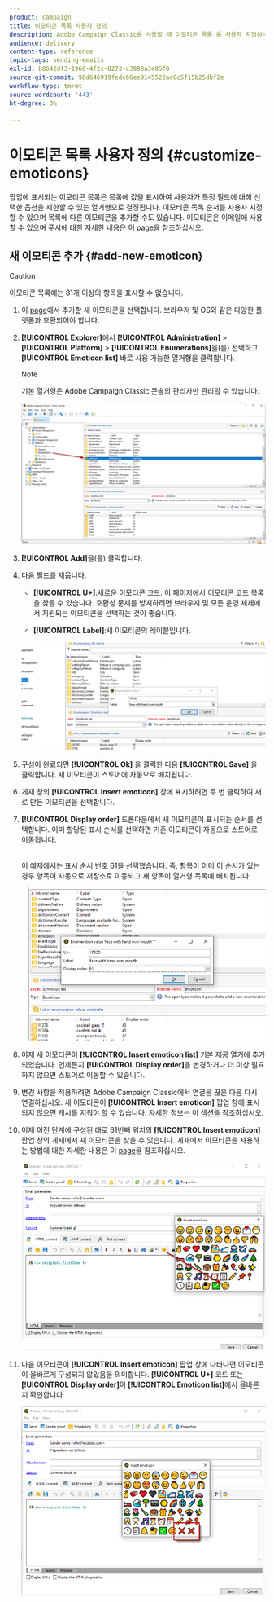 ```yaml
---
product: campaign
title: 이모티콘 목록 사용자 정의
description: Adobe Campaign Classic을 사용할 때 이모티콘 목록 을 사용자 지정하는 방법을 배웁니다.
audience: delivery
content-type: reference
topic-tags: sending-emails
exl-id: b8642df3-1960-4f2c-8273-c3988a3e85f0
source-git-commit: 98d646919fedc66ee9145522ad0c5f15b25dbf2e
workflow-type: tm+mt
source-wordcount: '443'
ht-degree: 3%

---
```


# 이모티콘 목록 사용자 정의 {#customize-emoticons}

팝업에 표시되는 이모티콘 목록은 목록에 값을 표시하여 사용자가 특정 필드에 대해 선택한 옵션을 제한할 수 있는 열거형으로 결정됩니다.
이모티콘 목록 순서를 사용자 지정할 수 있으며 목록에 다른 이모티콘을 추가할 수도 있습니다.
이모티콘은 이메일에 사용할 수 있으며 푸시에 대한 자세한 내용은 이 [page](../../delivery/using/defining-the-email-content.md#inserting-emoticons)을 참조하십시오.

## 새 이모티콘 추가 {#add-new-emoticon}

>[!CAUTION]
>
>이모티콘 목록에는 81개 이상의 항목을 표시할 수 없습니다.

1. 이 [page](https://unicode.org/emoji/charts/full-emoji-list.html)에서 추가할 새 이모티콘을 선택합니다. 브라우저 및 OS와 같은 다양한 플랫폼과 호환되어야 합니다.

1. **[!UICONTROL Explorer]**&#x200B;에서 **[!UICONTROL Administration]** > **[!UICONTROL Platform]** > **[!UICONTROL Enumerations]**&#x200B;을(를) 선택하고 **[!UICONTROL Emoticon list]** 바로 사용 가능한 열거형을 클릭합니다.

   >[!NOTE]
   >
   >기본 열거형은 Adobe Campaign Classic 콘솔의 관리자만 관리할 수 있습니다.

   ![](assets/emoticon_1.png)

1. **[!UICONTROL Add]**&#x200B;을(를) 클릭합니다.

1. 다음 필드를 채웁니다.

   * **[!UICONTROL U+]**:새로운 이모티콘 코드. 이 [페이지](https://unicode.org/emoji/charts/full-emoji-list.html)에서 이모티콘 코드 목록을 찾을 수 있습니다.
호환성 문제를 방지하려면 브라우저 및 모든 운영 체제에서 지원되는 이모티콘을 선택하는 것이 좋습니다.

   * **[!UICONTROL Label]**:새 이모티콘의 레이블입니다.

   ![](assets/emoticon_5.png)

1. 구성이 완료되면 **[!UICONTROL Ok]** 을 클릭한 다음 **[!UICONTROL Save]** 을 클릭합니다.
새 이모티콘이 스토어에 자동으로 배치됩니다.

1. 게재 창의 **[!UICONTROL Insert emoticon]** 창에 표시하려면 두 번 클릭하여 새로 만든 이모티콘을 선택합니다.

1. **[!UICONTROL Display order]** 드롭다운에서 새 이모티콘이 표시되는 순서를 선택합니다. 이미 할당된 표시 순서를 선택하면 기존 이모티콘이 자동으로 스토어로 이동됩니다.

   <br>이 예제에서는 표시 순서 번호 61을 선택했습니다. 즉, 항목이 이미 이 순서가 있는 경우 항목이 자동으로 저장소로 이동되고 새 항목이 열거형 목록에 배치됩니다.

   ![](assets/emoticon_2.png)

1. 이제 새 이모티콘이 **[!UICONTROL Insert emoticon list]** 기본 제공 열거에 추가되었습니다. 언제든지 **[!UICONTROL Display order]**&#x200B;을 변경하거나 더 이상 필요하지 않으면 스토어로 이동할 수 있습니다.

1. 변경 사항을 적용하려면 Adobe Campaign Classic에서 연결을 끊은 다음 다시 연결하십시오. 새 이모티콘이 **[!UICONTROL Insert emoticon]** 팝업 창에 표시되지 않으면 캐시를 지워야 할 수 있습니다. 자세한 정보는 이 [섹션](../../platform/using/faq-campaign-config.md#perform-soft-cache-clear)을 참조하십시오.

1. 이제 이전 단계에 구성된 대로 61번째 위치의 **[!UICONTROL Insert emoticon]** 팝업 창의 게재에서 새 이모티콘을 찾을 수 있습니다. 게재에서 이모티콘을 사용하는 방법에 대한 자세한 내용은 이 [page](../../delivery/using/defining-the-email-content.md#inserting-emoticons)을 참조하십시오.

   ![](assets/emoticon_4.png)

1. 다음 이모티콘이 **[!UICONTROL Insert emoticon]** 팝업 창에 나타나면 이모티콘이 올바르게 구성되지 않았음을 의미합니다. **[!UICONTROL U+]** 코드 또는 **[!UICONTROL Display order]**&#x200B;이 **[!UICONTROL Emoticon list]**&#x200B;에서 올바른지 확인합니다.

   ![](assets/emoticon_6.png)
